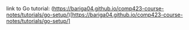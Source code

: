 link to Go tutorial: (https://bariga04.github.io/comp423-course-notes/tutorials/go-setup/)[https://bariga04.github.io/comp423-course-notes/tutorials/go-setup/]